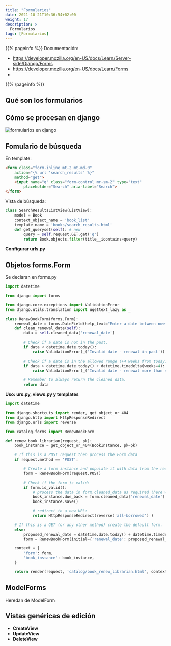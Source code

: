 ```yaml
---
title: "Formularios"
date: 2021-10-21T10:36:54+02:00
weight: 17
description: >
  Formularios
tags: [Formularios]
---
```


{{% pageinfo %}}
Documentación: 
* https://developer.mozilla.org/en-US/docs/Learn/Server-side/Django/Forms
* https://developer.mozilla.org/en-US/docs/Learn/Forms
* 
{{% /pageinfo %}}

## Qué son los formularios


## Cómo se procesan en django
![formularios en django](https://developer.mozilla.org/en-US/docs/Learn/Server-side/Django/Forms/form_handling_-_standard.png)


## Fomulario de búsqueda

En template:
```html
<form class="form-inline mt-2 mt-md-0" 
    action="{% url 'search_results' %}"
    method="get">
    <input name="q" class="form-control mr-sm-2" type="text" 
        placeholder="Search" aria-label="Search">
</form>
```

Vista de búsqueda:
```python
class SearchResultsListView(ListView):
    model = Book
    context_object_name = 'book_list'
    template_name = 'books/search_results.html'
    def get_queryset(self): # new
        query = self.request.GET.get('q')
        return Book.objects.filter(title__icontains=query)
```

**Configurar urls.py**

## Objetos forms.Form
Se declaran en forms.py

```python
import datetime

from django import forms

from django.core.exceptions import ValidationError
from django.utils.translation import ugettext_lazy as _

class RenewBookForm(forms.Form):
    renewal_date = forms.DateField(help_text="Enter a date between now and 4 weeks (default 3).")
    def clean_renewal_date(self):
        data = self.cleaned_data['renewal_date']

        # Check if a date is not in the past.
        if data < datetime.date.today():
            raise ValidationError(_('Invalid date - renewal in past'))

        # Check if a date is in the allowed range (+4 weeks from today).
        if data > datetime.date.today() + datetime.timedelta(weeks=4):
            raise ValidationError(_('Invalid date - renewal more than 4 weeks ahead'))

        # Remember to always return the cleaned data.
        return data    
```

**Uso: urs.py, views.py y templates**

```python
import datetime

from django.shortcuts import render, get_object_or_404
from django.http import HttpResponseRedirect
from django.urls import reverse

from catalog.forms import RenewBookForm

def renew_book_librarian(request, pk):
    book_instance = get_object_or_404(BookInstance, pk=pk)

    # If this is a POST request then process the Form data
    if request.method == 'POST':

        # Create a form instance and populate it with data from the request (binding):
        form = RenewBookForm(request.POST)

        # Check if the form is valid:
        if form.is_valid():
            # process the data in form.cleaned_data as required (here we just write it to the model due_back field)
            book_instance.due_back = form.cleaned_data['renewal_date']
            book_instance.save()

            # redirect to a new URL:
            return HttpResponseRedirect(reverse('all-borrowed') )

    # If this is a GET (or any other method) create the default form.
    else:
        proposed_renewal_date = datetime.date.today() + datetime.timedelta(weeks=3)
        form = RenewBookForm(initial={'renewal_date': proposed_renewal_date})

    context = {
        'form': form,
        'book_instance': book_instance,
    }

    return render(request, 'catalog/book_renew_librarian.html', context)
```


## ModelForms

Heredan de ModelForm

## Vistas genéricas de edición

* **CreateView**
* **UpdateView**
* **DeleteView**

